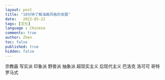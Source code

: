 ```yaml
---
layout: post
title: "10分钟了解油画风格的发展"
date:   2022-05-22
tags: [文化]
language : Chinese
comments: true
author: Zhen
toc: false
published: true
hidden: false
---
```

宗教画
写实派
印象派
野兽派
抽象派
超现实主义
后现代主义
巴洛克
洛可可
哥特
罗马式

<!--stackedit_data:
eyJoaXN0b3J5IjpbLTYyNTQ3NTc2Ml19
-->